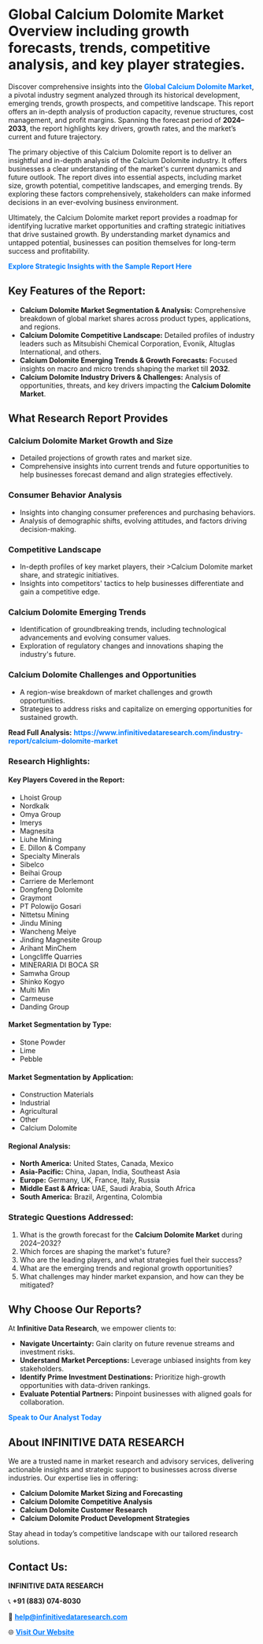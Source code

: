 <h1>Global Calcium Dolomite Market Overview including growth forecasts, trends, competitive analysis, and key player strategies.</h1>
<p>
Discover comprehensive insights into the 
<a href="https://www.infinitivedataresearch.com/industry-report/calcium-dolomite-market" rel="dofollow" style="color: #007BFF; text-decoration: none;"><strong>Global Calcium Dolomite Market</strong></a>, a pivotal industry segment analyzed through its historical development, emerging trends, growth prospects, and competitive landscape. This report offers an in-depth analysis of production capacity, revenue structures, cost management, and profit margins. Spanning the forecast period of <strong>2024–2033</strong>, the report highlights key drivers, growth rates, and the market’s current and future trajectory.
</p>
<p>
The primary objective of this Calcium Dolomite report is to deliver an insightful and in-depth analysis of the Calcium Dolomite industry. It offers businesses a clear understanding of the market's current dynamics and future outlook. The report dives into essential aspects, including market size, growth potential, competitive landscapes, and emerging trends. By exploring these factors comprehensively, stakeholders can make informed decisions in an ever-evolving business environment.
</p>
<p>
Ultimately, the Calcium Dolomite market report provides a roadmap for identifying lucrative market opportunities and crafting strategic initiatives that drive sustained growth. By understanding market dynamics and untapped potential, businesses can position themselves for long-term success and profitability.
</p>
<p>
<a href="https://www.infinitivedataresearch.com/request-sample/reportId=103485" style="color: #007BFF; text-decoration: none;"><strong>Explore Strategic Insights with the Sample Report Here</strong></a>
</p>

<h2>Key Features of the Report:</h2>
<ul>
<li><strong>Calcium Dolomite Market Segmentation & Analysis:</strong> Comprehensive breakdown of global market shares across product types, applications, and regions.</li>
<li><strong>Calcium Dolomite Competitive Landscape:</strong> Detailed profiles of industry leaders such as Mitsubishi Chemical Corporation, Evonik, Altuglas International, and others.</li>
<li><strong>Calcium Dolomite Emerging Trends & Growth Forecasts:</strong> Focused insights on macro and micro trends shaping the market till <strong>2032</strong>.</li>
<li><strong>Calcium Dolomite Industry Drivers & Challenges:</strong> Analysis of opportunities, threats, and key drivers impacting the <strong>Calcium Dolomite Market</strong>.</li>
</ul>

<h2>What Research Report Provides</h2>
<h3>Calcium Dolomite Market Growth and Size</h3>
<ul>
<li>Detailed projections of growth rates and market size.</li>
<li>Comprehensive insights into current trends and future opportunities to help businesses forecast demand and align strategies effectively.</li>
</ul>

<h3>Consumer Behavior Analysis</h3>
<ul>
<li>Insights into changing consumer preferences and purchasing behaviors.</li>
<li>Analysis of demographic shifts, evolving attitudes, and factors driving decision-making.</li>
</ul>

<h3>Competitive Landscape</h3>
<ul>
<li>In-depth profiles of key market players, their >Calcium Dolomite market share, and strategic initiatives.</li>
<li>Insights into competitors' tactics to help businesses differentiate and gain a competitive edge.</li>
</ul>

<h3>Calcium Dolomite Emerging Trends</h3>
<ul>
<li>Identification of groundbreaking trends, including technological advancements and evolving consumer values.</li>
<li>Exploration of regulatory changes and innovations shaping the industry's future.</li>
</ul>

<h3>Calcium Dolomite Challenges and Opportunities</h3>
<ul>
<li>A region-wise breakdown of market challenges and growth opportunities.</li>
<li>Strategies to address risks and capitalize on emerging opportunities for sustained growth.</li>
</ul>
<p><strong>Read Full Analysis:</strong> <a href="https://www.infinitivedataresearch.com/industry-report/calcium-dolomite-market" rel="dofollow" style="color: #007BFF; text-decoration: none;"><strong>https://www.infinitivedataresearch.com/industry-report/calcium-dolomite-market</strong></a></p>
<h3>Research Highlights:</h3>
<h4>Key Players Covered in the Report:</h4>
<ul><li>Lhoist Group</li><li>Nordkalk</li><li>Omya Group</li><li>Imerys</li><li>Magnesita</li><li>Liuhe Mining</li><li>E. Dillon &amp; Company</li><li>Specialty Minerals</li><li>Sibelco</li><li>Beihai Group</li><li>Carriere de Merlemont</li><li>Dongfeng Dolomite</li><li>Graymont</li><li>PT Polowijo Gosari</li><li>Nittetsu Mining</li><li>Jindu Mining</li><li>Wancheng Meiye</li><li>Jinding Magnesite Group</li><li>Arihant MinChem</li><li>Longcliffe Quarries</li><li>MINERARIA DI BOCA SR</li><li>Samwha Group</li><li>Shinko Kogyo</li><li>Multi Min</li><li>Carmeuse</li><li>Danding Group</li></ul>
<h4>Market Segmentation by Type:</h4>
<ul><li>Stone Powder</li><li>Lime</li><li>Pebble</li></ul>
<h4>Market Segmentation by Application:</h4>
<ul><li>Construction Materials</li><li>Industrial</li><li>Agricultural</li><li>Other</li><li>Calcium Dolomite</li></ul>

<h4>Regional Analysis:</h4>
<ul>
<li><strong>North America:</strong> United States, Canada, Mexico</li>
<li><strong>Asia-Pacific:</strong> China, Japan, India, Southeast Asia</li>
<li><strong>Europe:</strong> Germany, UK, France, Italy, Russia</li>
<li><strong>Middle East & Africa:</strong> UAE, Saudi Arabia, South Africa</li>
<li><strong>South America:</strong> Brazil, Argentina, Colombia</li>
</ul>

<h3>Strategic Questions Addressed:</h3>
<ol>
<li>What is the growth forecast for the <strong>Calcium Dolomite Market</strong> during 2024–2032?</li>
<li>Which forces are shaping the market's future?</li>
<li>Who are the leading players, and what strategies fuel their success?</li>
<li>What are the emerging trends and regional growth opportunities?</li>
<li>What challenges may hinder market expansion, and how can they be mitigated?</li>
</ol>

<h2>Why Choose Our Reports?</h2>
<p>At <strong>Infinitive Data Research</strong>, we empower clients to:</p>
<ul>
<li><strong>Navigate Uncertainty:</strong> Gain clarity on future revenue streams and investment risks.</li>
<li><strong>Understand Market Perceptions:</strong> Leverage unbiased insights from key stakeholders.</li>
<li><strong>Identify Prime Investment Destinations:</strong> Prioritize high-growth opportunities with data-driven rankings.</li>
<li><strong>Evaluate Potential Partners:</strong> Pinpoint businesses with aligned goals for collaboration.</li>
</ul>
<p><a href="https://www.infinitivedataresearch.com/industry-report/calcium-dolomite-market" rel="dofollow" style="color: #007BFF; text-decoration: none;"><strong>Speak to Our Analyst Today</strong></a></p>

<h2>About INFINITIVE DATA RESEARCH</h2>
<p>We are a trusted name in market research and advisory services, delivering actionable insights and strategic support to businesses across diverse industries. Our expertise lies in offering:</p>
<ul>
<li><strong>Calcium Dolomite Market Sizing and Forecasting</strong></li>
<li><strong>Calcium Dolomite Competitive Analysis</strong></li>
<li><strong>Calcium Dolomite Customer Research</strong></li>
<li><strong>Calcium Dolomite Product Development Strategies</strong></li>
</ul>
<p>Stay ahead in today’s competitive landscape with our tailored research solutions.</p>

<h2>Contact Us:</h2>
<p><strong>INFINITIVE DATA RESEARCH</strong></p>
<p>📞 <strong>+91 (883) 074-8030</strong></p>
<p>📧 <strong><a href="mailto:help@infinitivedataresearch.com" style="color: #007BFF;">help@infinitivedataresearch.com</a></strong></p>
<p>🌐 <strong><a href="https://www.infinitivedataresearch.com" rel="dofollow" style="color: #007BFF;">Visit Our Website</a></strong></p>